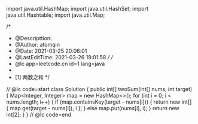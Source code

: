 import java.util.HashMap;
import java.util.HashSet;
import java.util.Hashtable;
import java.util.Map;

/*
 * @Descripttion: 
 * @Author: atomqin
 * @Date: 2021-03-25 20:06:01
 * @LastEditTime: 2021-03-26 19:01:58
 */
/*
 * @lc app=leetcode.cn id=1 lang=java
 *
 * [1] 两数之和
 */

// @lc code=start
class Solution {
    public int[] twoSum(int[] nums, int target) {
        Map<Integer, Integer> map = new HashMap<>();
        for (int i = 0; i < nums.length; i++) {
            if (map.containsKey(target - nums[i])) {
                return new int[] { map.get(target - nums[i]), i };
            } else
                map.put(nums[i], i);
        }
        return new int[2];
    }
}
// @lc code=end

